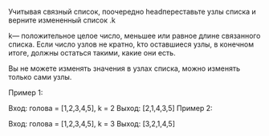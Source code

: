 Учитывая связный список, поочередно headпереставьте узлы списка и верните измененный список .k

k— положительное целое число, меньшее или равное длине связанного списка. Если число узлов не кратно, kто оставшиеся узлы, в конечном итоге, должны остаться такими, какие они есть.

Вы не можете изменять значения в узлах списка, можно изменять только сами узлы.

Пример 1:

Вход: голова = [1,2,3,4,5], k = 2
Выход: [2,1,4,3,5]
Пример 2:

Вход: голова = [1,2,3,4,5], k = 3
Выход: [3,2,1,4,5]
